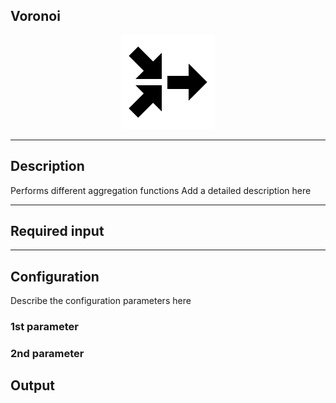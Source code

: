 ## Voronoi

<p align="center"> 
    <img src="icon.png" width="150px;" class="pe-image-documentation"/>
</p>

***

## Description

Performs different aggregation functions 
Add a detailed description here

***

## Required input


***

## Configuration

Describe the configuration parameters here

### 1st parameter


### 2nd parameter

## Output
